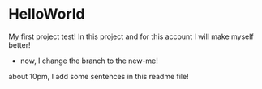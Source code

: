 # HelloWorld
My first project test!
In this project and for this account I will make myself better!


+ now, I change the branch to the new-me!

about 10pm, I add some sentences in this readme file!
